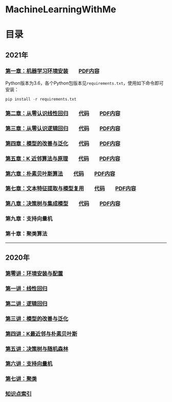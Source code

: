 # MachineLearningWithMe

# 目录
## 2021年
### [第一章：机器学习环境安装](https://mp.weixin.qq.com/s/L-3bXzYFFdNx_mL7eu2-kw)　　[PDF内容](AllBooKCode/Chapter01)
Python版本为3.6，各个Python包版本见`requirements.txt`，使用如下命令即可安装：
```python
pip install -r requirements.txt
```
### [第二章：从零认识线性回归](https://mp.weixin.qq.com/s/zYFZyWj7mCeRyOX5sI-slw)　　[代码](AllBooKCode/Chapter02)　　[PDF内容](AllBooKCode/Chapter02)
### [第三章：从零认识逻辑回归](https://mp.weixin.qq.com/s/o01H0JGXEXoIwiCLPqizZw)　　[代码](AllBooKCode/Chapter03)　　[PDF内容](AllBooKCode/Chapter03)
### [第四章：模型的改善与泛化](https://mp.weixin.qq.com/s/-RuiLiM7V1qDZ2V-rG0wBg)　　[代码](AllBooKCode/Chapter04)　　[PDF内容](AllBooKCode/Chapter04)
### [第五章：K 近邻算法与原理](https://mp.weixin.qq.com/s/CL1jqQfMaAbCH7yH-gb5Og)　　[代码](AllBooKCode/Chapter05)　　[PDF内容](AllBooKCode/Chapter05)
### [第六章：朴素贝叶斯算法](https://mp.weixin.qq.com/s/hh1gV9UoaFpQaotlIzrMkg)　　[代码](AllBooKCode/Chapter06)　　[PDF内容](AllBooKCode/Chapter06)
### [第七章：文本特征提取与模型复用](https://mp.weixin.qq.com/s/8D-GW8KCihbn5ePl5Ac2uw)　　[代码](AllBooKCode/Chapter07)　　[PDF内容](AllBooKCode/Chapter07)
### [第八章：决策树与集成模型](https://mp.weixin.qq.com/s/UZsKvsdbSD6OT3oMhWT1Dw)　　[代码](AllBooKCode/Chapter08)　　[PDF内容](AllBooKCode/Chapter08)
### 第九章：支持向量机
### 第十章：聚类算法

---

## 2020年
### [第零讲：环境安装与配置](./00_Configuration/README.md)

### [第一讲：线性回归 ](./01_LinearRegression/README.md)

### [第二讲：逻辑回归](./02_LogisticRegression/README.md)

### [第三讲：模型的改善与泛化](./03_ModelOptimization/README.md)

### [第四讲：K最近邻与朴素贝叶斯](./04_KNNAndNaiveBayes/README.md)

### [第五讲：决策树与随机森林](./05_DecisionTree/README.md)

### [第六讲：支持向量机](./06_SupportVectorMachine/README.md)

### [第七讲：聚类](./07_Clustering/README.md)

### [知识点索引](./KnowledgeIndex.md)

